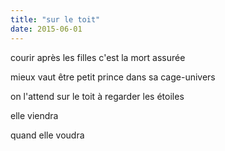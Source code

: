 ```yaml
---
title: "sur le toit"
date: 2015-06-01
---
```


courir après les filles
c'est la mort assurée

mieux vaut être petit prince
dans sa cage-univers

on l'attend sur le toit
à regarder les étoiles

elle viendra

quand elle voudra
